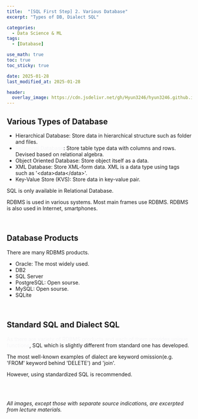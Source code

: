 ```yaml
---
title:  "[SQL First Step] 2. Various Database"
excerpt: "Types of DB, Dialect SQL"

categories:
  - Data Science & ML
tags:
  - [Database]

use_math: true
toc: true
toc_sticky: true

date: 2025-01-28
last_modified_at: 2025-01-28

header:
  overlay_image: https://cdn.jsdelivr.net/gh/Hyun3246/hyun3246.github.io@master/image/overlay image/SQL First Step.png
---
```

## Various Types of Database
- Hierarchical Database: Store data in hierarchical structure such as folder and files.
- <span style="color:#F5F5F7">Relational Database</span>: Store table type data with columns and rows. Devised based on relational algebra.
- Object Oriented Database: Store object itself as a data.
- XML Database: Store XML-form data. XML is a data type using tags such as '\<data\>data\<\/data\>'.
- Key-Value Store (KVS): Store data in key-value pair. 

SQL is only available in Relational Database. 

RDBMS is used in various systems. Most main frames use RDBMS. RDBMS is also used in Internet, smartphones.

<br/>

## Database Products
There are many RDBMS products.

- Oracle: The most widely used.
- DB2
- SQL Server
- PostgreSQL: Open sourse.
- MySQL: Open sourse.
- SQLite

<br/>

## Standard SQL and Dialect SQL
<span style="color:#F5F5F7">As there are variety of RDBMS products and each of them provides unique functions</span>, SQL which is slightly different from standard one has developed.

The most well-known examples of dialect are keyword omission(e.g. 'FROM' keyword behind 'DELETE') and 'join'.

However, using standardized SQL is recommended.


<br/>
<br/>

*All images, except those with separate source indications, are excerpted from lecture materials.*